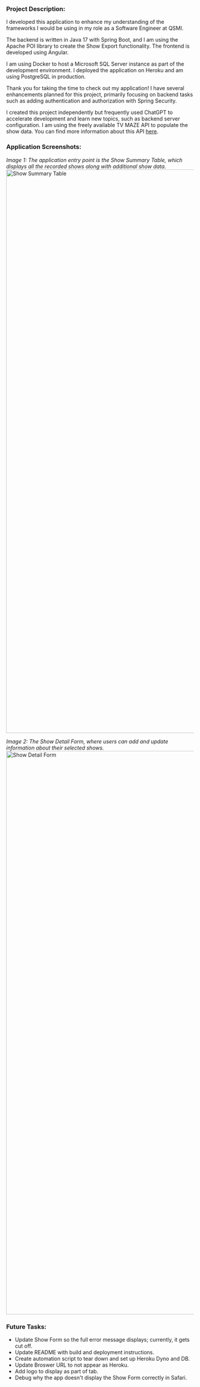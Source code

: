 <h3>Project Description:</h3>
<p>
  I developed this application to enhance my understanding of the frameworks I would be using in my role as a Software Engineer at QSMI.

  The backend is written in Java 17 with Spring Boot, and I am using the Apache POI library to create the Show Export functionality. The frontend is developed using Angular.
  
  I am using Docker to host a Microsoft SQL Server instance as part of the development environment. I deployed the application on Heroku and am using PostgreSQL in production.
  
  Thank you for taking the time to check out my application! I have several enhancements planned for this project, primarily focusing on backend tasks such as adding authentication and authorization with Spring Security.
  
  I created this project independently but frequently used ChatGPT to accelerate development and learn new topics, such as backend server configuration. I am using the freely available TV MAZE API to populate the show data. You can find more information about this API [here](https://www.tvmaze.com/api#show-search).
</p>

<h3>Application Screenshots:</h3>
<p>
  <i>Image 1: The application entry point is the Show Summary Table, which displays all the recorded shows along with additional show data.</i>
  <img width="1512" alt="Show Summary Table" src="https://github.com/user-attachments/assets/5b85800b-0727-4339-9569-9272ee0afb82">
</p>
<p>
  <i>Image 2: The Show Detail Form, where users can add and update information about their selected shows.</i>
  <img width="1512" alt="Show Detail Form" src="https://github.com/user-attachments/assets/ab23990a-23f6-4b67-88cf-e839cc2cf57d">
</p>

<h3>Future Tasks:</h3>
<ul>
  <li>Update Show Form so the full error message displays; currently, it gets cut off.</li>
  <li>Update README with build and deployment instructions.</li>
  <li>Create automation script to tear down and set up Heroku Dyno and DB.</li>
  <li>Update Broswer URL to not appear as Heroku.</li>
  <li>Add logo to display as part of tab.</li>
  <li>Debug why the app doesn't display the Show Form correctly in Safari.</li>
</ul>  


